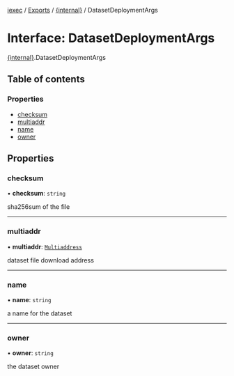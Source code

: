 [iexec](../README.md) / [Exports](../modules.md) / [{internal}](../modules/internal_.md) / DatasetDeploymentArgs

# Interface: DatasetDeploymentArgs

[{internal}](../modules/internal_.md).DatasetDeploymentArgs

## Table of contents

### Properties

- [checksum](internal_.DatasetDeploymentArgs.md#checksum)
- [multiaddr](internal_.DatasetDeploymentArgs.md#multiaddr)
- [name](internal_.DatasetDeploymentArgs.md#name)
- [owner](internal_.DatasetDeploymentArgs.md#owner)

## Properties

### checksum

• **checksum**: `string`

sha256sum of the file

___

### multiaddr

• **multiaddr**: [`Multiaddress`](../modules/internal_.md#multiaddress)

dataset file download address

___

### name

• **name**: `string`

a name for the dataset

___

### owner

• **owner**: `string`

the dataset owner
